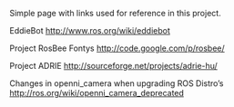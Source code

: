 Simple page with links used for reference in this project.

EddieBot
http://www.ros.org/wiki/eddiebot

Project RosBee Fontys
http://code.google.com/p/rosbee/

Project ADRIE
http://sourceforge.net/projects/adrie-hu/

Changes in openni\_camera when upgrading ROS Distro’s
http://ros.org/wiki/openni_camera_deprecated